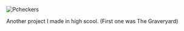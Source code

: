 ![Pcheckers](https://github.com/user-attachments/assets/d4ea9acf-88e5-46f9-82c2-baba688449f6)

Another project I made in high scool.
(First one was The Graveryard)
